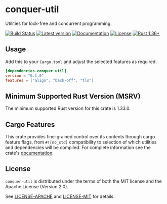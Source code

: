 # conquer-util

Utilities for lock-free and concurrent programming.

[![Build Status](https://travis-ci.org/oliver-giersch/conquer-util.svg?branch=master)](
https://travis-ci.org/oliver-giersch/conquer-util)
[![Latest version](https://img.shields.io/crates/v/conquer-util.svg)](https://crates.io/crates/conquer-util)
[![Documentation](https://docs.rs/conquer-util/badge.svg)](https://docs.rs/conquer-util)
[![License](https://img.shields.io/badge/license-MIT%2FApache--2.0-blue.svg)](
https://github.com/oliver-giersch/conquer-util)
[![Rust 1.36+](https://img.shields.io/badge/rust-1.33+-lightgray.svg)](
https://www.rust-lang.org)

## Usage

Add this to your `Cargo.toml` and adjust the selected features as required.

```toml
[dependencies.conquer-util]
version = "0.1.0"
features = ["align", "back-off", "tls"]
```

## Minimum Supported Rust Version (MSRV)

The minimum supported Rust version for this crate is 1.33.0.

## Cargo Features

This crate provides fine-grained control over its contents through cargo
feature flags, from `#![no_std]` compatibility to selection of which utilities
and dependencies will be compiled.
For complete information see the crate's
[documentation](https://docs.rs/conquer-util).

## License

`conquer-util` is distributed under the terms of both the MIT license and the
Apache License (Version 2.0).

See [LICENSE-APACHE](LICENSE-APACHE) and [LICENSE-MIT](LICENSE-MIT) for details.

